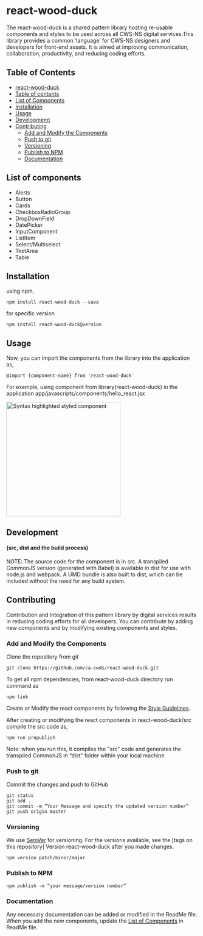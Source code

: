 # react-wood-duck

The react-wood-duck is a shared pattern library hosting re-usable components and styles to be used across all CWS-NS digital services.This library provides a common ‘language’ for CWS-NS designers and developers for front-end assets. It is aimed at improving communication, collaboration, productivity, and reducing coding efforts.
## Table of Contents

* [react-wood-duck](#react-wood-duck)
* [Table of contents](#table-of-contents)
* [List of Components](#list-of-components)
* [Installation](#installation)
* [Usage](#usage)
* [Developmemt](#development)
* [Contributing](#contributing)
	* [Add and Modify the Components](#add-and-modify-the-components)
	* [Push to git](#push-to-git)
	* [Versioning](#versioning)
	* [Publish to NPM](#publish-to-npm)
	* [Documentation](#documentation)


## List of components

*	Alerts
*	Button
*	Cards
*	CheckboxRadioGroup
*	DropDownField
*	DatePicker
*	InputComponent
*	ListItem
*	Select/Multiselect
*	TextArea
*	Table

## Installation

using npm,

	npm install react-wood-duck --save

for specific version 

	npm install react-wood-duck@version
  
## Usage

Now, you can import the components from the library into the application as,

	@import {component-name} from 'react-wood-duck'
 
For example, using component from library(react-wood-duck) in the application app/javascripts/components/hello_react.jsx  
   
   <img alt="Syntax highlighted styled component" src="https://user-images.githubusercontent.com/30934662/29230515-456a29cc-7e98-11e7-9fb4-2b1a34a98a55.png" height="300px" />
  
## Development 
#### (src, dist and the build process)

NOTE: The source code for the component is in src. A transpiled CommonJS version (generated with Babel) is available in dist for use with node.js and webpack. A UMD bundle is also built to dist, which can be included without the need for any build system.


## Contributing
Contribution and Integration of this pattern library by digital services results in reducing coding efforts for all developers. You can contribute by adding new components and by modifying existing components and styles.

### Add and Modify the Components

Clone the repository from git

	git clone https://github.com/ca-cwds/react-wood-duck.git

To get all npm dependencies, from react-wood-duck directory run command as

	npm link 

Create or Modify the react components by following the [Style Guidelines](https://github.com/airbnb/javascript/tree/master/react).

After creating or modifying the react components in react-wood-duck/src compile the src code as,

	npm run prepublish
	
Note: when you run this, it compiles the "src" code and generates the transpiled CommonJS in “dist” folder within your local machine 
        
### Push to git

Commit the changes and push to GitHub
        
	git status 
	git add . 
	git commit -m “Your Message and specify the updated version number” 
	git push origin master  
 	
### Versioning

We use [SemVer](http://semver.org/) for versioning. For the versions available, see the [tags on this repository] 
Version react-wood-duck after you made changes. 

	npm version patch/minor/major
	
### Publish to NPM

	npm publish -m “your message/version number”
	
### Documentation

Any necessary documentation can be added or modified in the ReadMe file.
When you add the new components, update the [List of Components](#list-of-components) in ReadMe file.





